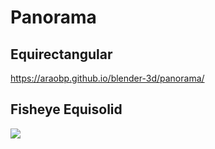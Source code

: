 # Panorama

## Equirectangular

https://araobp.github.io/blender-3d/panorama/

## Fisheye Equisolid

<img src="fisheye_equisolid/AzumaHouse1.png" widh=800>

